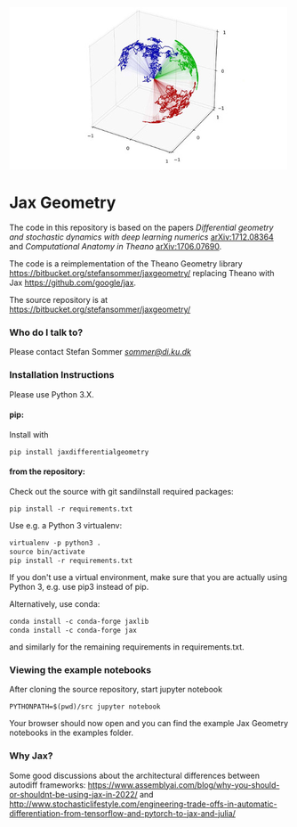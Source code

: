 ![](logo/stocso31s.jpg)

# Jax Geometry #

The code in this repository is based on the papers *Differential geometry and stochastic dynamics with deep learning numerics* [arXiv:1712.08364](https://arxiv.org/abs/1712.08364) and *Computational Anatomy in Theano* [arXiv:1706.07690](https://arxiv.org/abs/1706.07690).

The code is a reimplementation of the Theano Geometry library https://bitbucket.org/stefansommer/jaxgeometry/ replacing Theano with Jax https://github.com/google/jax.

The source repository is at https://bitbucket.org/stefansommer/jaxgeometry/

### Who do I talk to? ###

Please contact Stefan Sommer *sommer@di.ku.dk*

### Installation Instructions ###

Please use Python 3.X.

#### pip:
Install with
```
pip install jaxdifferentialgeometry
```

#### from the repository:
Check out the source with git sandiInstall required packages:
```
pip install -r requirements.txt
```
Use e.g. a Python 3 virtualenv:
```
virtualenv -p python3 .
source bin/activate
pip install -r requirements.txt
```
If you don't use a virtual environment, make sure that you are actually using Python 3, e.g. use pip3 instead of pip.

Alternatively, use conda:
```
conda install -c conda-forge jaxlib
conda install -c conda-forge jax
```
and similarly for the remaining requirements in requirements.txt.

### Viewing the example notebooks
After cloning the source repository, start jupyter notebook 
```
PYTHONPATH=$(pwd)/src jupyter notebook
```
Your browser should now open and you can find the example Jax Geometry notebooks in the examples folder.

### Why Jax? ###
Some good discussions about the architectural differences between autodiff frameworks: https://www.assemblyai.com/blog/why-you-should-or-shouldnt-be-using-jax-in-2022/ and http://www.stochasticlifestyle.com/engineering-trade-offs-in-automatic-differentiation-from-tensorflow-and-pytorch-to-jax-and-julia/
